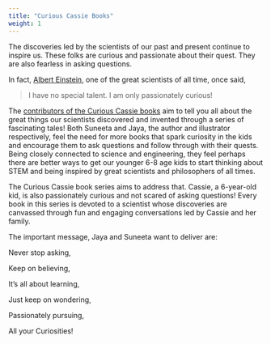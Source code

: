 ```yaml
---
title: "Curious Cassie Books"
weight: 1
---
```


The discoveries led by the scientists of our past and present continue to inspire us. These folks are curious and passionate about their quest. They are also fearless in asking questions.

In fact, [Albert Einstein](https://en.wikipedia.org/wiki/Albert_Einstein), one of the great scientists of all time, once said, 
> I have no special talent. I am only passionately curious!


The [contributors of the Curious Cassie books](https://curiouscassie.github.io/#author) aim to tell you all about the great things our scientists discovered and invented through a series of fascinating tales! Both Suneeta and Jaya, the author and illustrator respectively, feel the need for more books that spark curiosity in the kids and encourage them to ask questions and follow through with their quests. Being closely connected to science and engineering, they feel perhaps there are better ways to get our younger 6-8 age kids to start thinking about STEM and being inspired by great scientists and philosophers of all times.

The Curious Cassie book series aims to address that. Cassie, a 6-year-old kid, is also passionately curious and not scared of asking questions! Every book in this series is devoted to a scientist whose discoveries are canvassed through fun and engaging conversations led by Cassie and her family.

The important message, Jaya and Suneeta want to deliver are: 


Never stop asking, 

Keep on believing, 

It’s all about learning,

Just keep on wondering, 

Passionately pursuing,

All your Curiosities!
